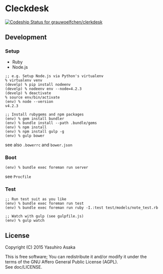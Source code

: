# Cleckdesk

[![Codeship Status for grauwoelfchen/clerkdesk](https://codeship.com/projects/b811c880-e27b-0132-f70e-4ea0dd54b93d/status?branch=master)](https://codeship.com/projects/81463)


## Development

### Setup

* Ruby
* Node.js

```
;; e.g. Setup Node.js via Python's virtualenv
% virtualenv venv
(develp) % pip install nodeenv
(develp) % nodeenv env --node=4.2.3
(develp) % deactivate
% source env/bin/activate
(env) % node --version
v4.2.3
```

```
;; Install rubygems and npm packages
(env) % gem install bundler
(env) % bundle install --path .bundle/gems
(env) % npm install
(env) % npm install gulp -g
(env) % gulp bower
```

see also `.bowerrc` and `bower.json`

### Boot

```
(env) % bundle exec foreman run server
```

see `Procfile`

### Test

```
;; Run test suit as you like
(env) % bundle exec foreman run test
(env) % bundle exec foreman run ruby -I.:test test/models/note_test.rb

;; Watch with gulp (see gulpfile.js)
(env) % gulp watch
```

## License

Copyright (C) 2015 Yasuhiro Asaka

This is free software; You can redistribute it and/or modify it under the terms of the GNU Affero General Public License (AGPL).  
See doc/LICENSE.
